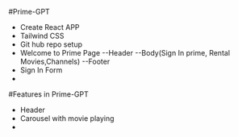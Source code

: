 #Prime-GPT
- Create React APP
- Tailwind CSS 
- Git hub repo setup 
- Welcome to Prime Page
    --Header
    --Body(Sign In prime, Rental Movies,Channels)
    --Footer
- Sign In Form 
- 


#Features in Prime-GPT
- Header
- Carousel with movie playing
-  
